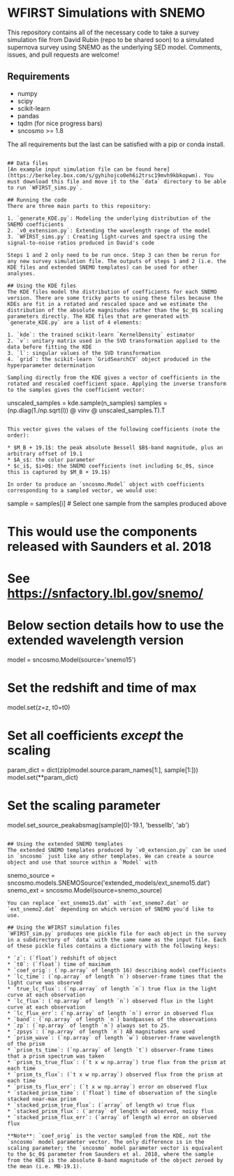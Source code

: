 # WFIRST Simulations with SNEMO

This repository contains all of the necessary code to take a survey simulation file from David Rubin (repo to be shared soon) to a simulated supernova survey using SNEMO as the underlying SED model. Comments, issues, and pull requests are welcome!

## Requirements
* numpy
* scipy
* scikit-learn
* pandas
* tqdm (for nice progress bars)
* sncosmo >= 1.8

The all requirements but the last can be satisfied with a pip or conda install.
```

## Data files
[An example input simulation file can be found here](https://berkeley.box.com/s/gyhihojco0eh6i2trsc19mvh9kbkopwm). You must download this file and move it to the `data` directory to be able to run `WFIRST_sims.py`.

## Running the code 
There are three main parts to this repository:

1. `generate_KDE.py`: Modeling the underlying distribution of the SNEMO coefficients
2. `v0_extension.py`: Extending the wavelength range of the model
3. `WFIRST_sims.py`: Creating light-curves and spectra using the signal-to-noise ratios produced in David's code

Steps 1 and 2 only need to be run once. Step 3 can then be rerun for any new survey simulation file. The outputs of steps 1 and 2 (i.e. the KDE files and extended SNEMO templates) can be used for other analyses. 

## Using the KDE files
The KDE files model the distribution of coefficients for each SNEMO version. There are some tricky parts to using these files because the KDEs are fit in a rotated and rescaled space and we estimate the distribution of the absolute magnitudes rather than the $c_0$ scaling parameters directly. The KDE files that are generated with `generate_KDE.py` are a list of 4 elements:

1. `kde`: the trained scikit-learn `KernelDensity` estimator
2. `v`: unitary matrix used in the SVD transformation applied to the data before fitting the KDE
3. `l`: singular values of the SVD transformation
4. `grid`: the scikit-learn `GridSearchCV` object produced in the hyperparameter determination

Sampling directly from the KDE gives a vector of coefficients in the rotated and rescaled coefficient space. Applying the inverse transform to the samples gives the coefficient vector:

```
unscaled_samples = kde.sample(n_samples)
samples = (np.diag(1./np.sqrt(l)) @ vinv @ unscaled_samples.T).T
```

This vector gives the values of the following coefficients (note the order):

* $M_B + 19.1$: the peak absolute Bessell $B$-band magnitude, plus an arbitrary offset of 19.1
* $A_s$: the color parameter
* $c_i$, $i>0$: the SNEMO coefficients (not including $c_0$, since this is captured by $M_B + 19.1$)

In order to produce an `sncosmo.Model` object with coefficients corresponding to a sampled vector, we would use:

```
sample = samples[i] # Select one sample from the samples produced above

# This would use the components released with Saunders et al. 2018
# See https://snfactory.lbl.gov/snemo/
# Below section details how to use the extended wavelength version
model = sncosmo.Model(source='snemo15')

# Set the redshift and time of max
model.set(z=z, t0=t0)

# Set all coefficients *except* the scaling
param_dict = dict(zip(model.source.param_names[1:], sample[1:]))
model.set(**param_dict)

# Set the scaling parameter
model.set_source_peakabsmag(sample[0]-19.1, 'bessellb', 'ab')
```

## Using the extended SNEMO templates
The extended SNEMO templates produced by `v0_extension.py` can be used in `sncosmo` just like any other templates. We can create a source object and use that source within a `Model` with

```
snemo_source = sncosmo.models.SNEMOSource('extended_models/ext_snemo15.dat')
snemo_ext = sncosmo.Model(source=snemo_source)
```
You can replace `ext_snemo15.dat` with `ext_snemo7.dat` or `ext_snemo2.dat` depending on which version of SNEMO you'd like to use.

## Using the WFIRST simulation files
`WFIRST_sim.py` produces one pickle file for each object in the survey in a subdirectory of `data` with the same name as the input file. Each of these pickle files contains a dictionary with the following keys:

* `z`: (`float`) redshift of object
* `t0`: (`float`) time of maximum
* `coef_orig`: (`np.array` of length 16) describing model coefficients
* `lc_time`: (`np.array` of length `n`) observer-frame times that the light curve was observed
* `true_lc_flux`: (`np.array` of length `n`) true flux in the light curve at each observation
* `lc_flux`: (`np.array` of length `n`) observed flux in the light curve at each observation
* `lc_flux_err`: (`np.array` of length `n`) error in observed flux
* `band`: (`np.array` of length `n`) bandpasses of the observations
* `zp`: (`np.array` of length `n`) always set to 25.
* `zpsys`: (`np.array` of length `n`) AB magnitudes are used
* `prism_wave`: (`np.array` of length `w`) observer-frame wavelength of the prism
* `prism_ts_time`: (`np.array` of length `t`) observer-frame times that a prism spectrum was taken
* `prism_ts_true_flux`: (`t x w np.array`) true flux from the prism at each time
* `prism_ts_flux`: (`t x w np.array`) observed flux from the prism at each time
* `prism_ts_flux_err`: (`t x w np.array`) error on observed flux
* `stacked_prism_time`: (`float`) time of observation of the single stacked near-max prism
* `stacked_prism_true_flux`: (`array` of length w) true flux
* `stacked_prism_flux`: (`array` of length w) observed, noisy flux
* `stacked_prism_flux_err`: (`array` of length w) error on observed flux

**Note**: `coef_orig` is the vector sampled from the KDE, not the `sncosmo` model parameter vector. The only difference is in the scaling parameter; the `sncosmo` model parameter vector is equivalent to the $c_0$ parameter from Saunders et al. 2018, where the sample from the KDE is the absolute B-band magnitude of the object zeroed by the mean (i.e. MB-19.1).
